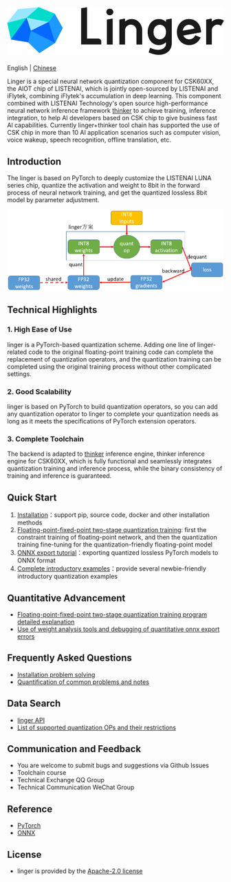 ![linger_logo](../Linger/Introduction/files/linger_logo.png)
--------------------------------------------------------------------------------
English | [Chinese](../Linger/readme.md)


Linger is a special neural network quantization component for CSK60XX, the AlOT chip of LISTENAI, which is jointly open-sourced by LISTENAI and iFlytek, combining iFlytek's accumulation in deep learning. This component combined with LISTENAI Technology's open source high-performance neural network inference framework [thinker](https://git-in.iflytek.com/RS_RDG_AI_Group/bitbrain/thinker)  to achieve training, inference integration, to help AI developers based on CSK chip to give business fast Al capabilities. Currently linger+thinker tool chain has supported the use of CSK chip in more than 10 AI application scenarios such as computer vision, voice wakeup, speech recognition, offline translation, etc.


## Introduction
The linger is based on PyTorch to deeply customize the LISTENAI LUNA series chip, quantize the activation and weight to 8bit in the forward process of neural network training, and get the quantized lossless 8bit model by parameter adjustment.

![doc/image/solution.png](../Linger/Introduction/files/solution.png)

## Technical Highlights
### 1. High Ease of Use
linger is a PyTorch-based quantization scheme. Adding one line of linger-related code to the original floating-point training code can complete the replacement of quantization operators, and the quantization training can be completed using the original training process without other complicated settings.

### 2. Good Scalability
linger is based on PyTorch to build quantization operators, so you can add any quantization operator to linger to complete your quantization needs as long as it meets the specifications of PyTorch extension operators.

### 3. Complete Toolchain
The backend is adapted to [thinker](https://git-in.iflytek.com/RS_RDG_AI_Group/bitbrain/thinker) inference engine, thinker inference engine for CSK60XX, which is fully functional and seamlessly integrates quantization training and inference process, while the binary consistency of training and inference is guaranteed.


## Quick Start
1. [Installation](../Linger/Introduction/how_to_use.md)：support pip, source code, docker and other installation methods
2. [Floating-point-fixed-point two-stage quantization training](../Linger/Training_Framework/train_clamp.md): first the constraint training of floating-point network, and then the quantization training fine-tuning for the quantization-friendly floating-point model
3. [ONNX export tutorial](../Linger/Tools/tool.md)：exporting quantized lossless PyTorch models to ONNX format
4. [Complete introductory examples](../Linger/Example/example.md)：provide several newbie-friendly introductory quantization examples

## Quantitative Advancement
  - [Floating-point-fixed-point two-stage quantization training program detailed explanation](../Linger/Training_Framework/train_quant.md)
  - [Use of weight analysis tools and debugging of quantitative onnx export errors](../Linger/FAQ/faq.md)

## Frequently Asked Questions
- [Installation problem solving](../Linger/FAQ/faq.md)
- [Quantification of common problems and notes](../Linger/FAQ/faq.md)

## Data Search
- [linger API](../Linger/Training_Framework/operator.md)
- [List of supported quantization OPs and their restrictions](../Linger/Training_Framework/operator.md)

## Communication and Feedback
- You are welcome to submit bugs and suggestions via Github Issues
- Toolchain course
- Technical Exchange QQ Group
- Technical Communication WeChat Group

## Reference
- [PyTorch](https://github.com/pytorch/pytorch)
- [ONNX](https://github.com/onnx/onnx)

## License
- linger is provided by the [Apache-2.0 license](../Linger/LICENSE)